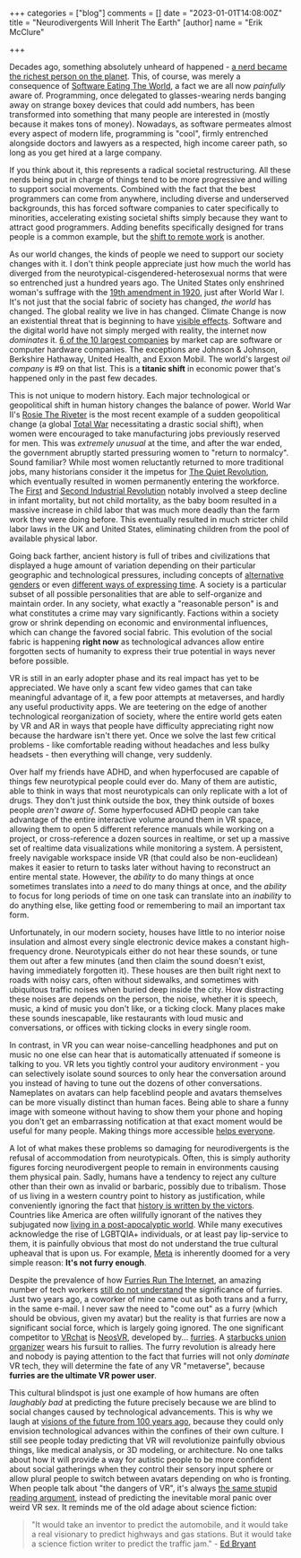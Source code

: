 +++
categories = ["blog"]
comments = []
date = "2023-01-01T14:08:00Z"
title = "Neurodivergents Will Inherit The Earth"
[author]
name = "Erik McClure"

+++

Decades ago, something absolutely unheard of happened - [a nerd became the richest person on the planet](https://www.washingtonpost.com/archive/business/1995/07/05/bill-gates-tops-forbess-list-of-worlds-richest/d6fa8522-2ccb-4635-b722-0b0b6b31bbd3/). This, of course, was merely a consequence of [Software Eating The World](https://a16z.com/2011/08/20/why-software-is-eating-the-world/), a fact we are all now *painfully* aware of. Programming, once delegated to glasses-wearing nerds banging away on strange boxey devices that could add numbers, has been transformed into something that many people are interested in (mostly because it makes tons of money). Nowadays, as software permeates almost every aspect of modern life, programming is "cool", firmly entrenched alongside doctors and lawyers as a respected, high income career path, so long as you get hired at a large company.

If you think about it, this represents a radical societal restructuring. All these nerds being put in charge of things tend to be more progressive and willing to support social movements. Combined with the fact that the best programmers can come from anywhere, including diverse and underserved backgrounds, this has forced software companies to cater specifically to minorities, accelerating existing societal shifts simply because they want to attract good programmers. Adding benefits specifically designed for trans people is a common example, but the [shift to remote work](https://www.wired.com/story/remote-work-labor-economy/) is another.

As our world changes, the kinds of people we need to support our society changes with it. I don't think people appreciate just how much the world has diverged from the neurotypical-cisgendered-heterosexual norms that were so entrenched just a hundred years ago. The United States only enshrined woman's suffrage with the [19th amendment in 1920](https://en.wikipedia.org/wiki/Nineteenth_Amendment_to_the_United_States_Constitution#Ratification), just after World War I. It's not just that the social fabric of society has changed, *the world* has changed. The global reality we live in has changed. Climate Change is now an existential threat that is beginning to have [visible effects](https://en.wikipedia.org/wiki/February_13%E2%80%9317,_2021_North_American_winter_storm). Software and the digital world have not simply merged with reality, the internet now *dominates* it. [6 of the 10 largest companies](https://www.financecharts.com/screener/biggest) by market cap are software or computer hardware companies. The exceptions are Johnson & Johnson, Berkshire Hathaway, United Health, and Exxon Mobil. The world's largest *oil company* is #9 on that list. This is a **titanic shift** in economic power that's happened only in the past few decades.

This is not unique to modern history. Each major technological or geopolitical shift in human history changes the balance of power. World War II's [Rosie The Riveter](https://en.wikipedia.org/wiki/Rosie_the_Riveter) is the most recent example of a sudden geopolitical change (a global [Total War](https://en.wikipedia.org/wiki/Total_wars) necessitating a drastic social shift), when women were encouraged to take manufacturing jobs previously reserved for men. This was *extremely unusual* at the time, and after the war ended, the government abruptly started pressuring women to "return to normalcy". Sound familiar? While most women reluctantly returned to more traditional jobs, many historians consider it the impetus for [The Quiet Revolution](https://en.wikipedia.org/wiki/Women_in_the_workforce#The_Quiet_Revolution), which eventually resulted in women permanently entering the workforce. The [First](https://en.wikipedia.org/wiki/Industrial_Revolution) and [Second Industrial Revolution](https://en.wikipedia.org/wiki/Second_Industrial_Revolution) notably involved a steep decline in infant mortality, but not child mortality, as the baby boom resulted in a massive increase in child labor that was much more deadly than the farm work they were doing before. This eventually resulted in much stricter child labor laws in the UK and United States, eliminating children from the pool of available physical labor.

Going back farther, ancient history is full of tribes and civilizations that displayed a huge amount of variation depending on their particular geographic and technological pressures, including concepts of [alternative genders](https://en.wikipedia.org/wiki/Third_gender) or even [different ways of expressing time](https://en.wikipedia.org/wiki/Chronemics). A society is a particular subset of all possible personalities that are able to self-organize and maintain order. In any society, what exactly a "reasonable person" is and what constitutes a crime may vary significantly. Factions within a society grow or shrink depending on economic and environmental influences, which can change the favored social fabric. This evolution of the social fabric is happening **right now** as technological advances allow entire forgotten sects of humanity to express their true potential in ways never before possible.

VR is still in an early adopter phase and its real impact has yet to be appreciated. We have only a scant few video games that can take meaningful advantage of it, a few poor attempts at metaverses, and hardly any useful productivity apps. We are teetering on the edge of another technological reorganization of society, where the entire world gets eaten by VR and AR in ways that people have difficulty appreciating right now because the hardware isn't there yet. Once we solve the last few critical problems - like comfortable reading without headaches and less bulky headsets - then everything will change, very suddenly.

Over half my friends have ADHD, and when hyperfocused are capable of things few neurotypical people could ever do. Many of them are autistic, able to think in ways that most neurotypicals can only replicate with a lot of drugs. They don't just think outside the box, they think outside of boxes people *aren't aware of*. Some hyperfocused ADHD people can take advantage of the entire interactive volume around them in VR space, allowing them to open 5 different reference manuals while working on a project, or cross-reference a dozen sources in realtime, or set up a massive set of realtime data visualizations while monitoring a system. A persistent, freely navigable workspace inside VR (that could also be non-euclidean) makes it easier to return to tasks later without having to reconstruct an entire mental state. However, the *ability* to do many things at once sometimes translates into a *need* to do many things at once, and the *ability* to focus for long periods of time on one task can translate into an *inability* to do anything else, like getting food or remembering to mail an important tax form.

Unfortunately, in our modern society, houses have little to no interior noise insulation and almost every single electronic device makes a constant high-frequency drone. Neurotypicals either do not hear these sounds, or tune them out after a few minutes (and then claim the sound doesn't exist, having immediately forgotten it). These houses are then built right next to roads with noisy cars, often without sidewalks, and sometimes with ubiquitous traffic noises when buried deep inside the city. How distracting these noises are depends on the person, the noise, whether it is speech, music, a kind of music you don't like, or a ticking clock. Many places make these sounds inescapable, like restaurants with loud music and conversations, or offices with ticking clocks in every single room.

In contrast, in VR you can wear noise-cancelling headphones and put on music no one else can hear that is automatically attenuated if someone is talking to you. VR lets you tightly control your auditory environment - you can selectively isolate sound sources to only hear the conversation around you instead of having to tune out the dozens of other conversations. Nameplates on avatars can help faceblind people and avatars themselves can be more visually distinct than human faces. Being able to share a funny image with someone without having to show them your phone and hoping you don't get an embarrassing notification at that exact moment would be useful for many people. Making things more accessible [helps everyone](https://blog.ai-media.tv/blog/why-designing-for-accessibility-helps-everyone).

A lot of what makes these problems so damaging for neurodivergents is the refusal of accommodation from neurotypicals. Often, this is simply authority figures forcing neurodivergent people to remain in environments causing them physical pain. Sadly, humans have a tendency to reject any culture other than their own as invalid or barbaric, possibly due to tribalism. Those of us living in a western country point to history as justification, while conveniently ignoring the fact that [history is written by the victors](https://en.wikipedia.org/wiki/Philosophy_of_history#Philosophy_of_neutrality). Countries like America are often willfully ignorant of the natives they subjugated now [living in a post-apocalyptic world](https://twitter.com/indigenousxca/status/1282828465373233152). While many executives acknowledge the rise of LGBTQIA+ individuals, or at least pay lip-service to them, it is painfully obvious that most do not understand the true cultural upheaval that is upon us. For example, [Meta](https://about.facebook.com/) is inherently doomed for a very simple reason: **It's not furry enough**.

Despite the prevalence of how [Furries Run The Internet](https://twitter.com/qDot/status/1539140148977233920), an amazing number of tech workers [still do not understand](https://web.archive.org/web/20200702214335/https://twitter.com/qualtrop/status/1278805133468545026) the significance of furries. Just two years ago, a coworker of mine came out as both trans and a furry, in the same e-mail. I never saw the need to "come out" as a furry (which should be obvious, given my avatar) but the reality is that furries are now a significant social force, which is largely going ignored. The one significant competitor to [VRchat](https://hello.vrchat.com/) is [NeosVR](https://neos.com/), developed by... [furries](https://www.youtube.com/watch?v=PLD5swjr_28). A [starbucks union organizer](https://www.vice.com/en/article/4awzmm/fired-by-starbucks-union-organizer-now-wears-his-fursuit-to-rallies) wears his fursuit to rallies. The furry revolution is already here and nobody is paying attention to the fact that furries will not only *dominate* VR tech, they will determine the fate of any VR "metaverse", because **furries are the ultimate VR power user**.

This cultural blindspot is just one example of how humans are often *laughably bad* at predicting the future precisely because we are blind to social changes caused by technological advancements. This is why we laugh at [visions of the future from 100 years ago](https://www.ladbible.com/community/interesting-what-people-from-100-years-ago-thought-the-world-would-look-like-today-20210605), because they could only envision technological advances within the confines of their own culture. I still see people today predicting that VR will revolutionize painfully obvious things, like medical analysis, or 3D modeling, or architecture. No one talks about how it will provide a way for autistic people to be more confident about social gatherings when they control their sensory input sphere or allow plural people to switch between avatars depending on who is fronting. When people talk about "the dangers of VR", it's always [the same stupid reading argument](https://xkcd.com/1601/), instead of predicting the inevitable moral panic over weird VR sex. It reminds me of the old adage about science fiction: 

> "It would take an inventor to predict the automobile, and it would take a real visionary to predict highways and gas stations. But it would take a science fiction writer to predict the traffic jam." - [Ed Bryant](https://quoteinvestigator.com/2019/10/23/traffic)
